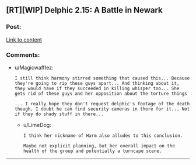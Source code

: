 ## [RT][WIP] Delphic 2.15: A Battle in Newark

### Post:

[Link to content](http://delphicserial.com/2018/09/17/chapter-15-2/)

### Comments:

- u/MagicwaffIez:
  ```
  I still think harmony stirred something that caused this... Because they're going to rip these guys apart... And thinking about it, they would have if they succeeded in killing whisper too... She gets rid of these guys and her opposition about the torture things

  ... I really hope they don't request delphic's footage of the death though, I doubt he can find security cameras in there for it... Not if they do shady stuff in there...
  ```

  - u/LimeDog:
    ```
    I think her nickname of Harm also alludes to this conclusion.

    Maybe not explicit planning, but her overall impact on the health of the group and potentially a turncape scene.
    ```

---

